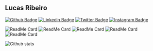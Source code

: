 ## Lucas Ribeiro  
[![Github Badge](https://img.shields.io/badge/-Github-000?style=flat-square&logo=Github&logoColor=white&link=https://github.com/LucasRibeiroRJBR)](https://github.com/LucasRibeiroRJBR)
[![Linkedin Badge](https://img.shields.io/badge/-LinkedIn-blue?style=flat-square&logo=Linkedin&logoColor=white&link=https://www.linkedin.com/in/lucas-santos-ribeiro//)](https://www.linkedin.com/in/lucas-santos-ribeiro/)
[![Twitter Badge](https://img.shields.io/badge/-Twitter-1ca0f1?style=flat-square&labelColor=1ca0f1&logo=twitter&logoColor=white&link=https://twitter.com/lucas_sanri)](https://twitter.com/lucas_sanri)
[![Instagram Badge](https://img.shields.io/badge/-Instagram-%23E4405F.svg?&style=flat-square&labelColor=23E4405F&logo=instagram&logoColor=white&link=https://www.instagram.com/lucas_sanri/)](https://www.instagram.com/lucas_sanri/)  


![ReadMe Card](https://github-readme-stats.vercel.app/api/pin/?username=LucasRibeiroRJBR&repo=Validador_CPF_Python)
![ReadMe Card](https://github-readme-stats.vercel.app/api/pin/?username=LucasRibeiroRJBR&repo=Anasig)
![ReadMe Card](https://github-readme-stats.vercel.app/api/pin/?username=LucasRibeiroRJBR&repo=MultiLang-Areas)
![ReadMe Card](https://github-readme-stats.vercel.app/api/pin/?username=LucasRibeiroRJBR&repo=Quadros_Magicos)
![ReadMe Card](https://github-readme-stats.vercel.app/api/pin/?username=LucasRibeiroRJBR&repo=LanGlot)  

![Github stats](https://github-readme-stats.vercel.app/api?username=LucasRibeiroRJBR)  

